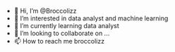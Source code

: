 - 👋 Hi, I’m @Broccolizz
- 👀 I’m interested in data analyst and machine learning 
- 🌱 I’m currently learning data analyst
- 💞️ I’m looking to collaborate on ...
- 📫 How to reach me broccolizz

<!---
Broccolizz/Broccolizz is a ✨ special ✨ repository because its `README.md` (this file) appears on your GitHub profile.
You can click the Preview link to take a look at your changes.
--->
